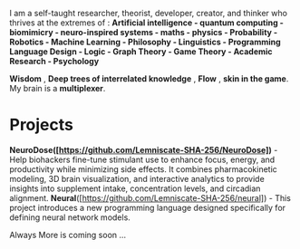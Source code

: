 I am a self-taught researcher, theorist, developer, creator, and thinker who thrives at the extremes of :
**Artificial intelligence - quantum computing - biomimicry - neuro-inspired systems - maths - physics - Probability - Robotics - Machine Learning - Philosophy - Linguistics - Programming Language Design - Logic - Graph Theory - Game Theory - Academic Research - Psychology**

**Wisdom** , **Deep trees of interrelated knowledge** , **Flow** , **skin in the game**. My brain is a **multiplexer**.

# Projects

**NeuroDose([https://github.com/Lemniscate-SHA-256/NeuroDose])** - Help biohackers fine-tune stimulant use to enhance focus, energy, and productivity while minimizing side effects.  It combines pharmacokinetic modeling, 3D brain visualization, and interactive analytics to provide insights into supplement intake, concentration levels, and circadian alignment.
**Neural**([https://github.com/Lemniscate-SHA-256/neural]) - This project introduces a new programming language designed specifically for defining neural network models.




Always More is coming soon ...
